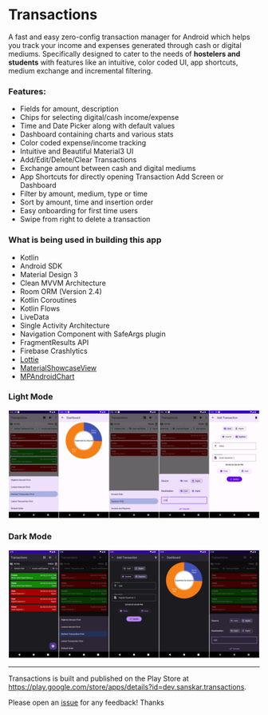 # Transactions

A fast and easy zero-config transaction manager for Android which helps you track your income and expenses generated through cash or digital mediums. Specifically designed to cater to the needs of **hostelers and students** with features like an intuitive, color coded UI, app shortcuts, medium exchange and incremental filtering.

### Features:
- Fields for amount, description
- Chips for selecting digital/cash income/expense
- Time and Date Picker along with default values
- Dashboard containing charts and various stats
- Color coded expense/income tracking
- Intuitive and Beautiful Material3 UI
- Add/Edit/Delete/Clear Transactions
- Exchange amount between cash and digital mediums
- App Shortcuts for directly opening Transaction Add Screen or Dashboard
- Filter by amount, medium, type or time
- Sort by amount, time and insertion order
- Easy onboarding for first time users
- Swipe from right to delete a transaction

### What is being used in building this app
- Kotlin
- Android SDK
- Material Design 3
- Clean MVVM Architecture
- Room ORM (Version 2.4)
- Kotlin Coroutines
- Kotlin Flows
- LiveData
- Single Activity Architecture
- Navigation Component with SafeArgs plugin
- FragmentResults API
- Firebase Crashlytics
- [Lottie](https://github.com/airbnb/lottie-android)
- [MaterialShowcaseView](https://github.com/deano2390/MaterialShowcaseView)
- [MPAndroidChart](https://github.com/PhilJay/MPAndroidChart)

### Light Mode
![Transactions-Light](./assets/transactions_light.jpeg)

### Dark Mode
![Transactions-Dark](./assets/transactions_dark.jpeg)

---

Transactions is built and published on the Play Store at https://play.google.com/store/apps/details?id=dev.sanskar.transactions.

Please open an [issue](https://github.com/sanskar10100/Transactions/issues/new) for any feedback! Thanks
